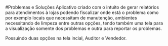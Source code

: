 #Problemas e Soluções
Aplicativo criado com o intuito de gerar relatórios para atendimentos à lojas podendo fiscalizar onde está o problema como por exemplo locais que necessitam de manutenção,
ambientes necessitando de limpeza entre outras opções, tendo também uma tela para a visualização somente dos problemas e outra para reportar os problemas.

Possuindo duas opções na tela incial, Auditor e Vendedor.

